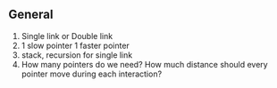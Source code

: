 ## General ## 

1. Single link or Double link
2. 1 slow pointer 1 faster pointer 
3. stack, recursion for single link 
4. How many pointers do we need? How much distance should every pointer move during each interaction? 
